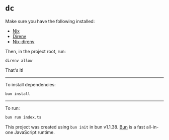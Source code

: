 # `dc`

Make sure you have the following installed:

- [Nix](https://nixos.org/)
- [Direnv](https://direnv.net/)
- [Nix-direnv](https://github.com/nix-community/nix-direnv)

Then, in the project root, run:

```bash
direnv allow
```

That's it!

---

To install dependencies:

```bash
bun install
```

--- 

To run:

```bash
bun run index.ts
```

This project was created using `bun init` in bun v1.1.38. [Bun](https://bun.sh) is a fast all-in-one JavaScript runtime.
